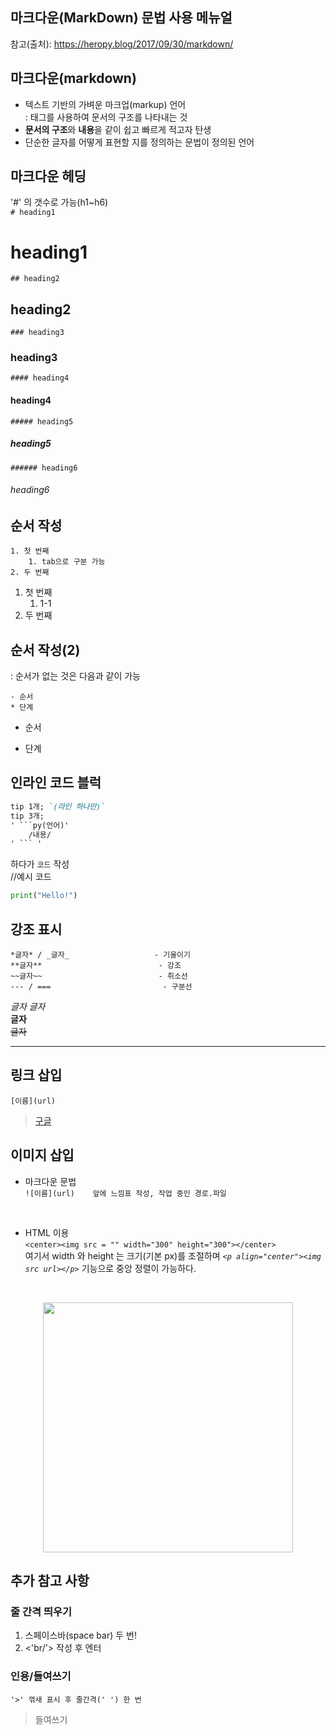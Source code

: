 ## 마크다운(MarkDown) 문법 사용 메뉴얼

참고(출처): https://heropy.blog/2017/09/30/markdown/
<br/>  

## 마크다운(markdown)
- 텍스트 기반의 가벼운 마크업(markup) 언어  
                    : 태그를 사용하여 문서의 구조를 나타내는 것
- **문서의 구조**와 **내용**을 같이 쉽고 빠르게 적고자 탄생
- 단순한 글자를 어떻게 표현할 지를 정의하는 문법이 정의된 언어

## 마크다운 헤딩
'#' 의 갯수로 가능(h1~h6)  
`# heading1`
# heading1
`## heading2`
## heading2
`### heading3`
### heading3
`#### heading4`
#### heading4
`##### heading5`
##### heading5
`###### heading6`
###### heading6

## 순서 작성
```
1. 첫 번째
    1. tab으로 구분 가능
2. 두 번째
```  
1. 첫 번째  
    1. 1-1
2. 두 번째  
## 순서 작성(2)  
: 순서가 없는 것은 다음과 같이 가능
```
- 순서
* 단계
```
- 순서
* 단계

## 인라인 코드 블럭
```md
tip 1개; `(라인 하나만)`
tip 3개;
' ```py(언어)'
    /내용/
' ``` '
```

하다가 `코드` 작성  
//예시 코드
```py
print("Hello!")
```

## 강조 표시
```
*글자* / _글자_                   - 기울이기
**글자**                          - 강조
~~글자~~                          - 취소선
--- / ===                         - 구분선
```  

*글자*  _글자_  
**글자**  
~~글자~~ 
<br/>

---  

## 링크 삽입  
` [이름](url) `
> [구글](https://google.com)

## 이미지 삽입
* 마크다운 문법  
`![이름](url)    앞에 느낌표 작성, 작업 중인 경로.파일`
<br/>

* HTML 이용  
`<center><img src = "" width="300" height="300"></center>`  
여기서 width 와 height 는 크기(기본 px)를 조절하며 *`<p align="center"><img src url></p>`* 기능으로 중앙 정렬이 가능하다.  
<br/>

<p align="center"><img src='https://user-images.githubusercontent.com/94775103/211955363-0325363f-1e24-4b58-8f5d-65092f81b37c.png' width="400" height="400"></p>



## 추가 참고 사항
### 줄 간격 띄우기  
1. 스페이스바(space bar) 두 번!  
2. <'br/'> 작성 후 엔터

### 인용/들여쓰기
```
'>' 꺾새 표시 후 줄간격(' ') 한 번
```
> 들여쓰기
